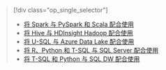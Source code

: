 > [!div class="op_single_selector"]
> * [将 Spark 与 PySpark 和 Scala 配合使用](../articles/machine-learning/data-science-process-walkthroughs-spark.md)
> * [将 Hive 与 HDInsight Hadoop 配合使用](../articles/machine-learning/data-science-process-walkthroughs-hdinsight-hadoop.md)
> * [将 U-SQL 与 Azure Data Lake 配合使用](../articles/machine-learning/data-science-process-walkthroughs-azure-data-lake.md)
> * [将 R、Python 和 T-SQL 与 SQL Server 配合使用](../articles/machine-learning/data-science-process-walkthroughs-sql-server.md)
> * [将 T-SQL 和 Python 与 SQL DW 配合使用](../articles/machine-learning/data-science-process-walkthroughs-sql-data-warehouse.md)
> 
> 


